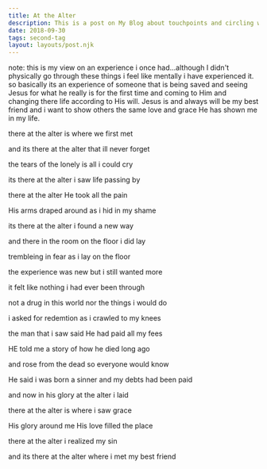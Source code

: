 ```yaml
---
title: At the Alter
description: This is a post on My Blog about touchpoints and circling wagons.
date: 2018-09-30
tags: second-tag
layout: layouts/post.njk
---
```

note: this is my view on an experience i once had...although I didn't physically go through these things i feel like mentally i have experienced it. so basically its an experience of someone that is being saved and seeing Jesus for what he really is for the first time and coming to Him and changing there life according to His will. Jesus is and always will be my best friend and i want to show others the same love and grace He has shown me in my life.

there at the alter
is where we first met

and its there at the alter
that ill never forget

the tears of the lonely
is all i could cry

its there at the alter
i saw life passing by

there at the alter
He took all the pain

His arms draped around
as i hid in my shame

its there at the alter
i found a new way

and there in the room
on the floor i did lay

trembleing in fear
as i lay on the floor

the experience was new
but i still wanted more

it felt like nothing
i had ever been through

not a drug in this world
nor the things i would do

i asked for redemtion
as i crawled to my knees

the man that i saw
said He had paid all my fees

HE told me a story
of how he died long ago

and rose from the dead
so everyone would know

He said i was born a sinner
and my debts had been paid

and now in his glory
at the alter i laid

there at the alter
is where i saw grace

His glory around me
His love filled the place

there at the alter
i realized my sin

and its there at the alter
where i met my best friend